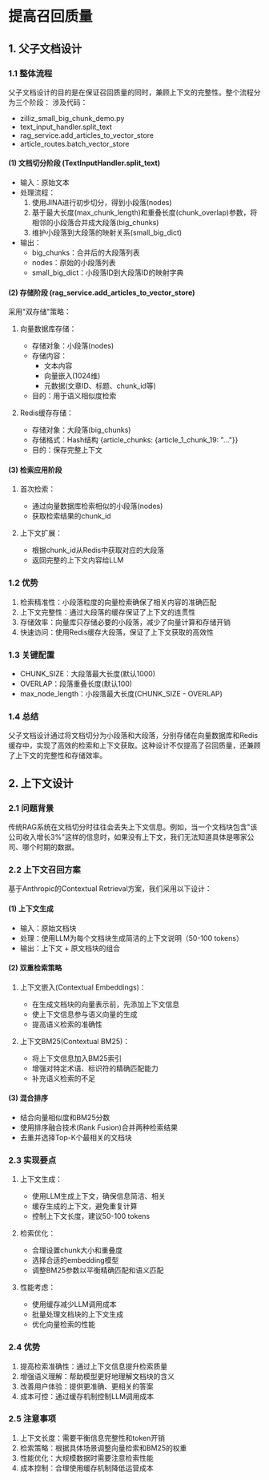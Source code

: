 # 提高召回质量
## 1. 父子文档设计

### 1.1 整体流程
父子文档设计的目的是在保证召回质量的同时，兼顾上下文的完整性。整个流程分为三个阶段：
涉及代码：
- zilliz_small_big_chunk_demo.py
- text_input_handler.split_text
- rag_service.add_articles_to_vector_store
- article_routes.batch_vector_store

#### (1) 文档切分阶段 (TextInputHandler.split_text)
- 输入：原始文本
- 处理流程：
  1. 使用JINA进行初步切分，得到小段落(nodes)
  2. 基于最大长度(max_chunk_length)和重叠长度(chunk_overlap)参数，将相邻的小段落合并成大段落(big_chunks)
  3. 维护小段落到大段落的映射关系(small_big_dict)
- 输出：
  - big_chunks：合并后的大段落列表
  - nodes：原始的小段落列表
  - small_big_dict：小段落ID到大段落ID的映射字典

#### (2) 存储阶段 (rag_service.add_articles_to_vector_store)
采用"双存储"策略：
1. 向量数据库存储：
   - 存储对象：小段落(nodes)
   - 存储内容：
     - 文本内容
     - 向量嵌入(1024维)
     - 元数据(文章ID、标题、chunk_id等)
   - 目的：用于语义相似度检索

2. Redis缓存存储：
   - 存储对象：大段落(big_chunks)
   - 存储格式：Hash结构 {article_chunks: {article_1_chunk_19: "..."}}
   - 目的：保存完整上下文

#### (3) 检索应用阶段
1. 首次检索：
   - 通过向量数据库检索相似的小段落(nodes)
   - 获取检索结果的chunk_id

2. 上下文扩展：
   - 根据chunk_id从Redis中获取对应的大段落
   - 返回完整的上下文内容给LLM

### 1.2 优势
1. 检索精准性：小段落粒度的向量检索确保了相关内容的准确匹配
2. 上下文完整性：通过大段落的缓存保证了上下文的连贯性
3. 存储效率：向量库只存储必要的小段落，减少了向量计算和存储开销
4. 快速访问：使用Redis缓存大段落，保证了上下文获取的高效性

### 1.3 关键配置
- CHUNK_SIZE：大段落最大长度(默认1000)
- OVERLAP：段落重叠长度(默认100)
- max_node_length：小段落最大长度(CHUNK_SIZE - OVERLAP)

### 1.4 总结
父子文档设计通过将文档切分为小段落和大段落，分别存储在向量数据库和Redis缓存中，实现了高效的检索和上下文获取。这种设计不仅提高了召回质量，还兼顾了上下文的完整性和存储效率。
## 2. 上下文设计

### 2.1 问题背景
传统RAG系统在文档切分时往往会丢失上下文信息。例如，当一个文档块包含"该公司收入增长3%"这样的信息时，如果没有上下文，我们无法知道具体是哪家公司、哪个时期的数据。

### 2.2 上下文召回方案
基于Anthropic的Contextual Retrieval方案，我们采用以下设计：

#### (1) 上下文生成
- 输入：原始文档块
- 处理：使用LLM为每个文档块生成简洁的上下文说明（50-100 tokens）
- 输出：上下文 + 原文档块的组合

#### (2) 双重检索策略
1. 上下文嵌入(Contextual Embeddings)：
   - 在生成文档块的向量表示前，先添加上下文信息
   - 使上下文信息参与语义向量的生成
   - 提高语义检索的准确性

2. 上下文BM25(Contextual BM25)：
   - 将上下文信息加入BM25索引
   - 增强对特定术语、标识符的精确匹配能力
   - 补充语义检索的不足

#### (3) 混合排序
- 结合向量相似度和BM25分数
- 使用排序融合技术(Rank Fusion)合并两种检索结果
- 去重并选择Top-K个最相关的文档块

### 2.3 实现要点
1. 上下文生成：
   - 使用LLM生成上下文，确保信息简洁、相关
   - 缓存生成的上下文，避免重复计算
   - 控制上下文长度，建议50-100 tokens

2. 检索优化：
   - 合理设置chunk大小和重叠度
   - 选择合适的embedding模型
   - 调整BM25参数以平衡精确匹配和语义匹配

3. 性能考虑：
   - 使用缓存减少LLM调用成本
   - 批量处理文档块的上下文生成
   - 优化向量检索的性能

### 2.4 优势
1. 提高检索准确性：通过上下文信息提升检索质量
2. 增强语义理解：帮助模型更好地理解文档块的含义
3. 改善用户体验：提供更准确、更相关的答案
4. 成本可控：通过缓存机制控制LLM调用成本

### 2.5 注意事项
1. 上下文长度：需要平衡信息完整性和token开销
2. 检索策略：根据具体场景调整向量检索和BM25的权重
3. 性能优化：大规模数据时需要注意检索性能
4. 成本控制：合理使用缓存机制降低运营成本
